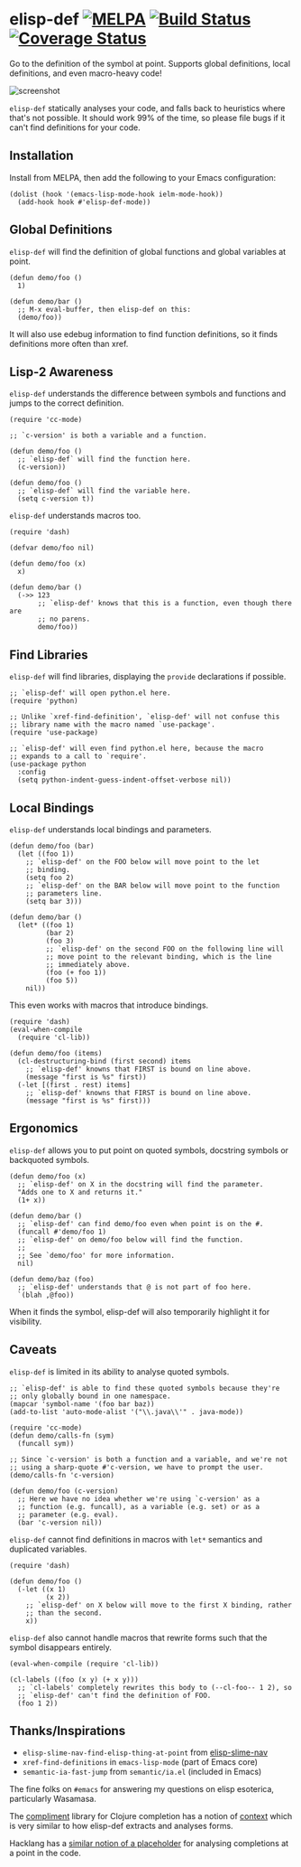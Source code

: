 # elisp-def [![MELPA](http://www.melpa.org/packages/elisp-def-badge.svg)](http://www.melpa.org/#/elisp-def) [![Build Status](https://travis-ci.org/Wilfred/elisp-def.svg?branch=master)](https://travis-ci.org/Wilfred/elisp-def) [![Coverage Status](https://coveralls.io/repos/github/Wilfred/elisp-def/badge.svg?branch=master)](https://coveralls.io/github/Wilfred/elisp-def?branch=master)

Go to the definition of the symbol at point. Supports global
definitions, local definitions, and even macro-heavy code!

![screenshot](screenshot.png)

`elisp-def` statically analyses your code, and falls back to
heuristics where that's not possible. It should work 99% of the time,
so please file bugs if it can't find definitions for your code.

## Installation

Install from MELPA, then add the following to your Emacs
configuration:

``` emacs-lisp
(dolist (hook '(emacs-lisp-mode-hook ielm-mode-hook))
  (add-hook hook #'elisp-def-mode))
```

## Global Definitions

`elisp-def` will find the definition of global functions and global
variables at point.

``` emacs-lisp
(defun demo/foo ()
  1)

(defun demo/bar ()
  ;; M-x eval-buffer, then elisp-def on this:
  (demo/foo))
```

It will also use edebug information to find function definitions, so
it finds definitions more often than xref.

## Lisp-2 Awareness

`elisp-def` understands the difference between symbols and functions
and jumps to the correct definition.

``` emacs-lisp
(require 'cc-mode)

;; `c-version' is both a variable and a function.

(defun demo/foo ()
  ;; `elisp-def` will find the function here.
  (c-version))

(defun demo/foo ()
  ;; `elisp-def` will find the variable here.
  (setq c-version t))
```

`elisp-def` understands macros too.

``` emacs-lisp
(require 'dash)

(defvar demo/foo nil)

(defun demo/foo (x)
  x)

(defun demo/bar ()
  (->> 123
       ;; `elisp-def' knows that this is a function, even though there are
       ;; no parens.
       demo/foo))
```

## Find Libraries

`elisp-def` will find libraries, displaying the `provide` declarations
if possible.

``` emacs-lisp
;; `elisp-def' will open python.el here.
(require 'python)

;; Unlike `xref-find-definition', `elisp-def' will not confuse this
;; library name with the macro named `use-package'.
(require 'use-package)

;; `elisp-def' will even find python.el here, because the macro
;; expands to a call to `require'.
(use-package python
  :config
  (setq python-indent-guess-indent-offset-verbose nil))
```

## Local Bindings

`elisp-def` understands local bindings and parameters.

``` emacs-lisp
(defun demo/foo (bar)
  (let ((foo 1))
    ;; `elisp-def' on the FOO below will move point to the let
    ;; binding.
    (setq foo 2)
    ;; `elisp-def' on the BAR below will move point to the function
    ;; parameters line.
    (setq bar 3)))

(defun demo/bar ()
  (let* ((foo 1)
         (bar 2)
         (foo 3)
         ;; `elisp-def' on the second FOO on the following line will
         ;; move point to the relevant binding, which is the line
         ;; immediately above.
         (foo (+ foo 1))
         (foo 5))
    nil))
```

This even works with macros that introduce bindings.

``` emacs-lisp
(require 'dash)
(eval-when-compile
  (require 'cl-lib))

(defun demo/foo (items)
  (cl-destructuring-bind (first second) items
    ;; `elisp-def' knowns that FIRST is bound on line above.
    (message "first is %s" first))
  (-let [(first . rest) items]
    ;; `elisp-def' knowns that FIRST is bound on line above.
    (message "first is %s" first)))
```

## Ergonomics

`elisp-def` allows you to put point on quoted symbols, docstring
symbols or backquoted symbols.

``` emacs-lisp
(defun demo/foo (x)
  ;; `elisp-def' on X in the docstring will find the parameter.
  "Adds one to X and returns it."
  (1+ x))

(defun demo/bar ()
  ;; `elisp-def' can find demo/foo even when point is on the #.
  (funcall #'demo/foo 1)
  ;; `elisp-def' on demo/foo below will find the function.
  ;;
  ;; See `demo/foo' for more information.
  nil)

(defun demo/baz (foo)
  ;; `elisp-def' understands that @ is not part of foo here.
  `(blah ,@foo))
```

When it finds the symbol, elisp-def will also temporarily highlight it for
visibility.

## Caveats

`elisp-def` is limited in its ability to analyse quoted symbols.

``` emacs-lisp
;; `elisp-def' is able to find these quoted symbols because they're
;; only globally bound in one namespace.
(mapcar 'symbol-name '(foo bar baz))
(add-to-list 'auto-mode-alist '("\\.java\\'" . java-mode))

(require 'cc-mode)
(defun demo/calls-fn (sym)
  (funcall sym))

;; Since `c-version' is both a function and a variable, and we're not
;; using a sharp-quote #'c-version, we have to prompt the user.
(demo/calls-fn 'c-version)

(defun demo/foo (c-version)
  ;; Here we have no idea whether we're using `c-version' as a
  ;; function (e.g. funcall), as a variable (e.g. set) or as a
  ;; parameter (e.g. eval).
  (bar 'c-version nil))
```

`elisp-def` cannot find definitions in macros with `let*` semantics
and duplicated variables.

``` emacs-lisp
(require 'dash)

(defun demo/foo ()
  (-let ((x 1)
         (x 2))
    ;; `elisp-def' on X below will move to the first X binding, rather
    ;; than the second.
    x))
```

`elisp-def` also cannot handle macros that rewrite forms such that the
symbol disappears entirely.

``` emacs-lisp
(eval-when-compile (require 'cl-lib))

(cl-labels ((foo (x y) (+ x y)))
  ;; `cl-labels' completely rewrites this body to (--cl-foo-- 1 2), so
  ;; `elisp-def' can't find the definition of FOO.
  (foo 1 2))
```

## Thanks/Inspirations

* `elisp-slime-nav-find-elisp-thing-at-point`
  from [elisp-slime-nav](https://github.com/purcell/elisp-slime-nav)
* `xref-find-definitions` in `emacs-lisp-mode` (part of Emacs
  core)
* `semantic-ia-fast-jump` from `semantic/ia.el` (included in Emacs)

The fine folks on `#emacs` for answering my questions on elisp
esoterica, particularly Wasamasa.

The [compliment](https://github.com/alexander-yakushev/compliment)
library for Clojure completion has a notion
of [context](https://github.com/alexander-yakushev/compliment/wiki/Context)
which is very similar to how elisp-def extracts and analyses forms.

Hacklang has a
[similar notion of a placeholder](https://github.com/facebook/hhvm/blob/master/hphp/hack/man/hh_client.1#L152-L156) for
analysing completions at a point in the code.
